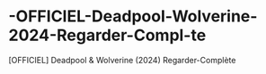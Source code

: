 # -OFFICIEL-Deadpool-Wolverine-2024-Regarder-Compl-te
[OFFICIEL] Deadpool &amp; Wolverine (2024) Regarder-Complète
